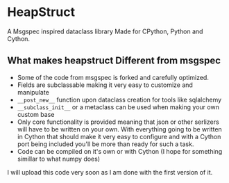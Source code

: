 # HeapStruct
A Msgspec inspired dataclass library Made for CPython, Python and Cython.

## What makes heapstruct Different from msgspec
- Some of the code from msgspec is forked and carefully optimized. 
- Fields are subclassable making it very easy to customize and manipulate
- `__post_new__` function upon dataclass creation for tools like sqlalchemy
- `__subclass_init__` or a metaclass can be used when making your own custom base
- Only core functionality is provided meaning that json or other serlizers will have
to be written on your own. With everything going to be written in Cython that should make
it very easy to configure and with a Cython port being included you'll be more than
ready for such a task.
- Code can be compiled on it's own or with Cython (I hope for something simillar to what numpy does)

I will upload this code very soon as I am done with the first version of it.

